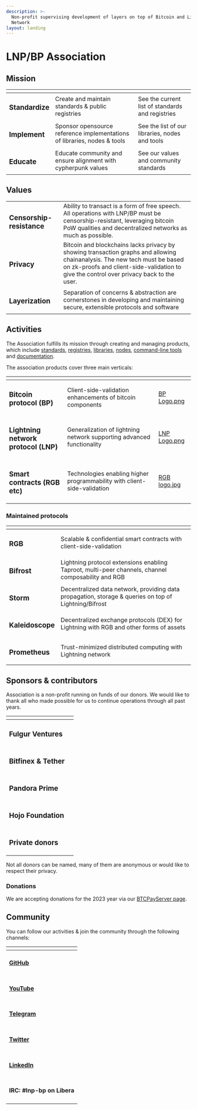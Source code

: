 ```yaml
---
description: >-
  Non-profit supervising development of layers on top of Bitcoin and Lightning
  Network
layout: landing
---
```


# LNP/BP Association

## Mission

<table data-view="cards"><thead><tr><th></th><th></th><th></th></tr></thead><tbody><tr><td><h3>Standardize</h3></td><td>Create and maintain standards &#x26; public registries</td><td>See the current list of standards and registries</td></tr><tr><td><h3>Implement</h3></td><td>Sponsor opensource reference implementations of libraries, nodes &#x26; tools</td><td>See the list of our libraries, nodes and tools</td></tr><tr><td><h3>Educate</h3></td><td>Educate community and ensure alignment with cypherpunk values</td><td>See our values and community standards</td></tr></tbody></table>

## Values

|                                |                                                                                                                                                                                                                       |
| ------------------------------ | --------------------------------------------------------------------------------------------------------------------------------------------------------------------------------------------------------------------- |
| <h3>Censorship-resistance</h3> | Ability to transact is a form of free speech. All operations with LNP/BP must be censorship-resistant, leveraging bitcoin PoW qualities and decentralized networks as much as possible.                               |
| <h3>Privacy</h3>               | Bitcoin and blockchains lacks privacy by showing transaction graphs and allowing chainanalysis. The new tech must be based on zk-proofs and client-side-validation to give the control over privacy back to the user. |
| <h3>Layerization</h3>          | Separation of concerns & abstraction are cornerstones in developing and maintaining secure, extensible protocols and software                                                                                         |

## Activities

The Association fulfills its mission through creating and managing products, which include [standards](products.md#standards), [registries](products.md#registries), [libraries](products.md#libraries), [nodes](products.md#nodes), [command-line tools](products.md#toolchains) and [documentation](products.md#documentation).

The association products cover three main verticals:

<table data-view="cards"><thead><tr><th></th><th></th><th data-hidden data-card-cover data-type="files"></th></tr></thead><tbody><tr><td><h3>Bitcoin protocol (BP)</h3></td><td>Client-side-validation enhancements of bitcoin components</td><td><a href=".gitbook/assets/BP Logo.png">BP Logo.png</a></td></tr><tr><td><h3>Lightning network protocol (LNP)</h3></td><td>Generalization of lightning network supporting advanced functionality</td><td><a href=".gitbook/assets/LNP Logo.png">LNP Logo.png</a></td></tr><tr><td><h3>Smart contracts (RGB etc)</h3></td><td>Technologies enabling higher programmability with client-side-validation</td><td><a href=".gitbook/assets/RGB logo.jpg">RGB logo.jpg</a></td></tr></tbody></table>

### Maintained protocols

<table data-card-size="large" data-view="cards"><thead><tr><th></th><th></th></tr></thead><tbody><tr><td><h3>RGB</h3></td><td>Scalable &#x26; confidential smart contracts with client-side-validation</td></tr><tr><td><h3>Bifrost</h3></td><td>Lightning protocol extensions enabling Taproot, multi-peer channels, channel composability and RGB</td></tr><tr><td><h3>Storm</h3></td><td>Decentralized data network, providing data propagation, storage &#x26; queries on top of Lightning/Bifrost</td></tr><tr><td><h3>Kaleidoscope</h3></td><td>Decentralized exchange protocols (DEX) for Lightning with RGB and other forms of assets</td></tr><tr><td><h3>Prometheus</h3></td><td>Trust-minimized distributed computing with Lightning network</td></tr></tbody></table>

## Sponsors & contributors

Association is a non-profit running on funds of our donors. We would like to thank all who made possible for us to continue operations through all past years.

<table data-view="cards"><thead><tr><th></th><th></th></tr></thead><tbody><tr><td><h3>Fulgur Ventures</h3></td><td></td></tr><tr><td><h3>Bitfinex &#x26; Tether</h3></td><td></td></tr><tr><td><h3>Pandora Prime</h3></td><td></td></tr><tr><td><h3>Hojo Foundation</h3></td><td></td></tr><tr><td><h3>Private donors</h3></td><td></td></tr></tbody></table>

Not all donors can be named, many of them are anonymous or would like to respect their privacy.

### Donations

We are accepting donations for the 2023 year via our [BTCPayServer page](https://btcpay.lnp-bp.org/btcpay/apps/XoNQvS2C2ePC2nWuRm3qajUWGkV/crowdfund).

## Community

You can follow our activities & join the community through the following channels:

<table data-view="cards"><thead><tr><th></th></tr></thead><tbody><tr><td><h4><a href="https://github.com/LNP-BP">GitHub</a></h4></td></tr><tr><td><h4><a href="https://www.youtube.com/@LNPBP">YouTube</a></h4></td></tr><tr><td><h4><a href="https://t.me/lnp_bp">Telegram</a></h4></td></tr><tr><td><h4><a href="https://twitter.com/lnp_bp">Twitter</a></h4></td></tr><tr><td><h4><a href="https://www.linkedin.com/company/lnp-bp/">LinkedIn</a></h4></td></tr><tr><td><h4>IRC: #lnp-bp on Libera</h4></td></tr></tbody></table>
